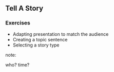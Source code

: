 ## Tell A Story

### Exercises

* Adapting presentation to match the audience
* Creating a topic sentence
* Selecting a story type

note:

who?
time?
